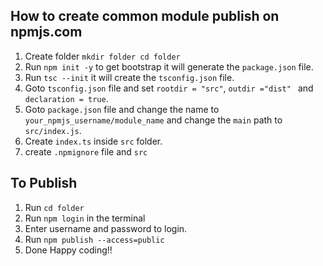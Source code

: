 ## How to create common module publish on npmjs.com

1. Create folder `mkdir folder cd folder`
2. Run `npm init -y` to get bootstrap it will generate the `package.json` file.
3. Run `tsc --init` it will create the `tsconfig.json` file.
4. Goto `tsconfig.json` file  and set `rootdir = "src"`, `outdir ="dist" ` and `declaration = true`.
5. Goto `package.json` file and change the name to `your_npmjs_username/module_name` and change the `main` path to `src/index.js`.
6. Create `index.ts` inside `src` folder.
7. create `.npmignore` file and `src`


## To Publish
1. Run `cd folder`
2. Run `npm login` in the terminal
3. Enter username and password to login.
4. Run `npm publish --access=public`
5. Done Happy coding!!